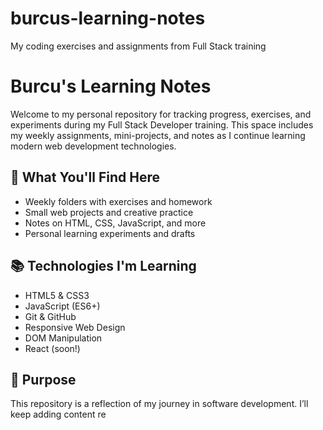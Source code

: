 # burcus-learning-notes
My coding exercises and assignments from Full Stack training
# Burcu's Learning Notes

Welcome to my personal repository for tracking progress, exercises, and experiments during my Full Stack Developer training. This space includes my weekly assignments, mini-projects, and notes as I continue learning modern web development technologies.

## 🧠 What You'll Find Here

- Weekly folders with exercises and homework
- Small web projects and creative practice
- Notes on HTML, CSS, JavaScript, and more
- Personal learning experiments and drafts

## 📚 Technologies I'm Learning

- HTML5 & CSS3
- JavaScript (ES6+)
- Git & GitHub
- Responsive Web Design
- DOM Manipulation
- React (soon!)


## 🚀 Purpose

This repository is a reflection of my journey in software development. I’ll keep adding content re
